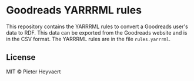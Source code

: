 # Goodreads YARRRML rules

This repository contains the YARRRML rules to convert a Goodreads user's data to RDF.
This data can be exported from the Goodreads website and
is in the CSV format.
The YARRRML rules are in the file `rules.yarrrml`.

## License
MIT &copy; Pieter Heyvaert
